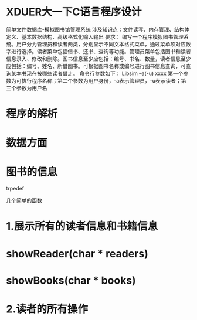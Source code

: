 # XDUER大一下C语言程序设计
简单文件数据库-模拟图书馆管理系统
涉及知识点：文件读写、内存管理、结构体定义、基本数据结构、高级格式化输入输出
要求：
编写一个程序模拟图书管理系统。用户分为管理员和读者两类，分别显示不同文本格式菜单，通过菜单项对应数字进行选择。读者菜单包括借书、还书、查询等功能。管理员菜单包括图书和读者信息录入、修改和删除。图书信息至少应包括：编号、书名、数量，读者信息至少应包括：编号、姓名、所借图书。可根据图书名称或编号进行图书信息查询，可查询某本书现在被哪些读者借走。
命令行参数如下：
Libsim –a(-u) xxxx
第一个参数为可执行程序名称；第二个参数为用户身份，-a表示管理员，-u表示读者；第三个参数为用户名

# 程序的解析 
# 数据方面
# 图书的信息
trpedef

几个简单的函数
# 1.展示所有的读者信息和书籍信息

# showReader(char * readers)
# showBooks(char * books)

# 2.读者的所有操作

